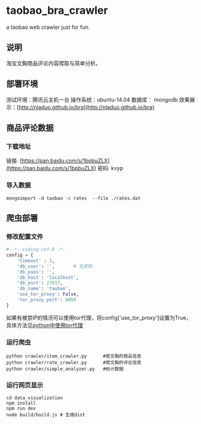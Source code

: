 # taobao_bra_crawler
a taobao web crawler just for fun.

## 说明
淘宝文胸商品评论内容爬取与简单分析。

## 部署环境
测试环境：腾讯云主机一台
操作系统：ubuntu-14.04
数据库： mongodb
效果展示：[http://nladuo.github.io/bra](http://nladuo.github.io/bra)

## 商品评论数据
### 下载地址
链接: [https://pan.baidu.com/s/1bpbuZLX](https://pan.baidu.com/s/1bpbuZLX) 密码: kvyp

### 导入数据
``` shell
mongoimport -d taobao -c rates  --file ./rates.dat
```

## 爬虫部署
### 修改配置文件
``` python
# -*- coding:utf-8 -*-
config = {
    'timeout' : 3,
    'db_user': '',       # 无密码
    'db_pass': '',
    'db_host': 'localhost',
    'db_port': 27017,
    'db_name': 'taobao',
    'use_tor_proxy': False,
    'tor_proxy_port': 9050
}
```
如果有被禁IP的情况可以使用tor代理，将config['use_tor_proxy']设置为True，具体方法见[python中使用tor代理](http://nladuo.github.io/2016/07/17/python%E4%B8%AD%E4%BD%BF%E7%94%A8tor%E4%BB%A3%E7%90%86/)
### 运行爬虫
``` shell
python crawler/item_crawler.py      #爬文胸的商品信息
python crawler/rate_crawler.py      #爬文胸的评论信息
python crawler/simple_analyzer.py   #统计数据
```
### 运行网页显示
``` shell
cd data_visualization
npm install
npm run dev
node build/build.js # 生成dist
```
